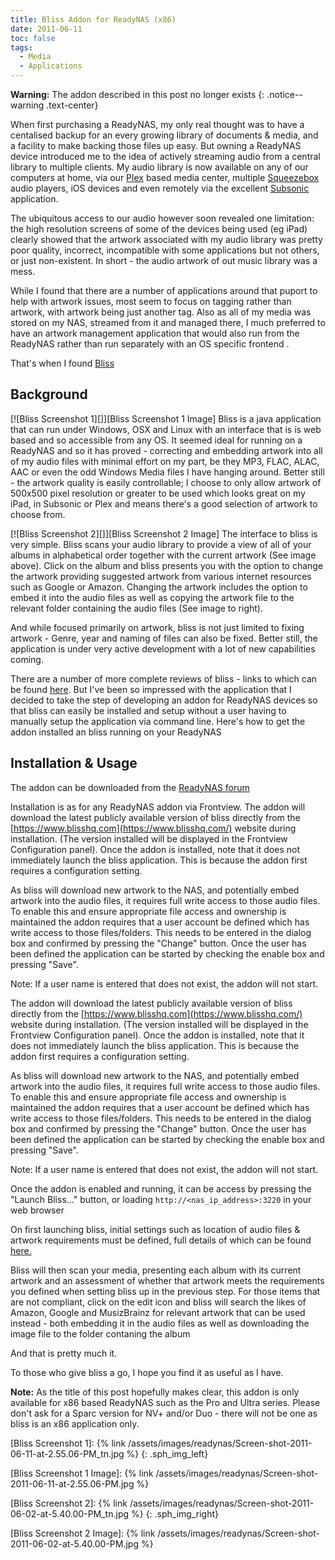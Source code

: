 ```yaml
---
title: Bliss Addon for ReadyNAS (x86)
date: 2011-06-11
toc: false
tags:
  - Media
  - Applications
---
```


**Warning:** The addon described in this post no longer exists
{: .notice--warning .text-center}

When first purchasing a ReadyNAS, my only real thought was to have a centalised backup for an every growing library of documents & media, and a facility to make backing those files up easy. But owning a ReadyNAS device introduced me to the idea of actively streaming audio from a central library to multiple clients. My audio library is now available on any of our computers at home, via our [Plex][] based media center, multiple [Squeezebox][] audio players, iOS devices and even remotely via the excellent [Subsonic][] application.

The ubiquitous access to our audio however soon revealed one limitation: the high resolution screens of some of the devices being used (eg iPad) clearly showed that the artwork associated with my audio library was pretty poor quality, incorrect, incompatible with some applications but not others, or just non-existent. In short - the audio artwork of out music library was a mess.

While I found that there are a number of applications around that puport to help with artwork issues, most seem to focus on tagging rather than artwork, with artwork being just another tag. Also as all of my media was stored on my NAS, streamed from it and managed there, I much preferred to have an artwork management application that would also run from the ReadyNAS rather than run separately with an OS specific frontend .

That's when I found [Bliss][]

## Background

[![Bliss Screenshot 1][]][Bliss Screenshot 1 Image]
Bliss is a java application that can run under Windows, OSX and Linux with an interface that is is web based and so accessible from any OS. It seemed ideal for running on a ReadyNAS and so it has proved - correcting and embedding artwork into all of my audio files with minimal effort on my part, be they MP3, FLAC, ALAC, AAC or even the odd Windows Media files I have hanging around. Better still - the artwork quality is easily controllable; I choose to only allow artwork of 500x500 pixel resolution or greater to be used which looks great on my iPad, in Subsonic or Plex and means there's a good selection of artwork to choose from.

[![Bliss Screenshot 2][]][Bliss Screenshot 2 Image]
The interface to bliss is very simple. Bliss scans your audio library to provide a view of all of your albums in alphabetical order together with the current artwork (See image above). Click on the album and bliss presents you with the option to change the artwork providing suggested artwork from various internet resources such as Google or Amazon. Changing the artwork includes the option to embed it into the audio files as well as copying the artwork file to the relevant folder containing the audio files (See image to right).

And while focused primarily on artwork, bliss is not just limited to fixing artwork - Genre, year and naming of files can also be fixed. Better still, the application is under very active development with a lot of new capabilities coming.

There are a number of more complete reviews of bliss - links to which can be found [here](https://www.blisshq.com/testimonials.html). But I've been so impressed with the application that I decided to take the step of developing an addon for ReadyNAS devices so that bliss can easily be installed and setup without a user having to manually setup the application via command line. Here's how to get the addon installed an bliss running on your ReadyNAS

## Installation & Usage

The addon can be downloaded from the [ReadyNAS forum](https://www.readynas.com/forum/viewtopic.php?f=48&t=53986)

<!-- or from here: [`http://sphardy.com/web/bliss/bliss_addon_latest`](/web/bliss/bliss_addon_latest) -->

Installation is as for any ReadyNAS addon via Frontview. The addon will download the latest publicly available version of bliss directly from the [https://www.blisshq.com](https://www.blisshq.com/) website during installation. (The version installed will be displayed in the Frontview Configuration panel). Once the addon is installed, note that it does not immediately launch the bliss application. This is because the addon first requires a configuration setting.

As bliss will download new artwork to the NAS, and potentially embed artwork into the audio files, it requires full write access to those audio files. To enable this and ensure appropriate file access and ownership is maintained the addon requires that a user account be defined which has write access to those files/folders. This needs to be entered in the dialog box and confirmed by pressing the "Change" button. Once the user has been defined the application can be started by checking the enable box and pressing "Save".

Note: If a user name is entered that does not exist, the addon will not start.

<!-- Commented out as images are lost

[caption id="attachment_716" align="alignnone" width="150" caption="Upload in Frontview"][![](https://sphardy.com/web/readynas/files/2011/06/Screen-shot-2011-06-02-at-3.10.19-PM-300x202.jpg)](http://sphardy.com/web/readynas/files/2011/06/Screen-shot-2011-06-02-at-3.10.19-PM.jpg)[/caption]
»

[caption id="attachment_717" align="alignnone" width="150" caption="Confirm the Installation"][![](https://sphardy.com/web/readynas/files/2011/06/Screen-shot-2011-06-02-at-3.11.00-PM-300x201.jpg)](http://sphardy.com/web/readynas/files/2011/06/Screen-shot-2011-06-02-at-3.11.00-PM.jpg)[/caption]
»

[caption id="attachment_768" align="alignnone" width="150" caption="Bliss Fully Installed"][![](http://sphardy.com/web/readynas/files/2011/06/Screen-shot-2011-06-11-at-3.08.14-PM-300x201.jpg)](http://www.blogger.com/web/readynas/files/2011/06/Screen-shot-2011-06-11-at-3.08.14-PM.jpg)[/caption]

[![](https://sphardy.com/web/readynas/files/2011/06/Screen-shot-2011-06-11-at-10.57.18-AM-300x156.jpg)](http://sphardy.com/web/readynas/files/2011/06/Screen-shot-2011-06-11-at-10.57.18-AM.jpg)
-->

The addon will download the latest publicly available version of bliss directly from the [https://www.blisshq.com](https://www.blisshq.com/) website during installation. (The version installed will be displayed in the Frontview Configuration panel). Once the addon is installed, note that it does not immediately launch the bliss application. This is because the addon first requires a configuration setting.

As bliss will download new artwork to the NAS, and potentially embed artwork into the audio files, it requires full write access to those audio files. To enable this and ensure appropriate file access and ownership is maintained the addon requires that a user account be defined which has write access to those files/folders. This needs to be entered in the dialog box and confirmed by pressing the "Change" button. Once the user has been defined the application can be started by checking the enable box and pressing "Save".

Note: If a user name is entered that does not exist, the addon will not start.

<!--
[caption id="attachment_723" align="alignleft" width="266" caption="Launch Bliss"][![](https://sphardy.com/web/readynas/files/2011/06/Screen-shot-2011-06-02-at-3.16.05-PM-266x300.jpg)](http://sphardy.com/web/readynas/files/2011/06/Screen-shot-2011-06-02-at-3.16.05-PM.jpg)[/caption]
-->

Once the addon is enabled and running, it can be access by pressing the "Launch Bliss..." button, or loading `http://<nas_ip_address>:3220` in your web browser

On first launching bliss, initial settings such as location of audio files & artwork requirements must be defined, full details of which can be found [here.](https://www.blisshq.com/support/tutorials/first-steps.html)

Bliss will then scan your media, presenting each album with its current artwork and an assessment of whether that artwork meets the requirements you defined when setting bliss up in the previous step. For those items that are not compliant, click on the edit icon and bliss will search the likes of Amazon, Google and MusizBrainz for relevant artwork that can be used instead - both embedding it in the audio files as well as downloading the image file to the folder contaning the album

And that is pretty much it.

To those who give bliss a go, I hope you find it as useful as I have.

**Note:** As the title of this post hopefully makes clear, this addon is only available for x86 based ReadyNAS such as the Pro and Ultra series. Please don't ask for a Sparc version for NV+ and/or Duo - there will not be one as bliss is an x86 application only.

[Plex]:       https://www.plexapp.com/
[Squeezebox]: https://www.mysqueezebox.com/
[Subsonic]:   https://www.subsonic.org/
[Bliss]:      https://blisshq.com/

[Bliss Screenshot 1]: {% link /assets/images/readynas/Screen-shot-2011-06-11-at-2.55.06-PM_tn.jpg %}
{: .sph_img_left}

[Bliss Screenshot 1 Image]: {% link /assets/images/readynas/Screen-shot-2011-06-11-at-2.55.06-PM.jpg %}

[Bliss Screenshot 2]: {% link /assets/images/readynas/Screen-shot-2011-06-02-at-5.40.00-PM_tn.jpg %}
{: .sph_img_right}

[Bliss Screenshot 2 Image]: {% link /assets/images/readynas/Screen-shot-2011-06-02-at-5.40.00-PM.jpg %}
